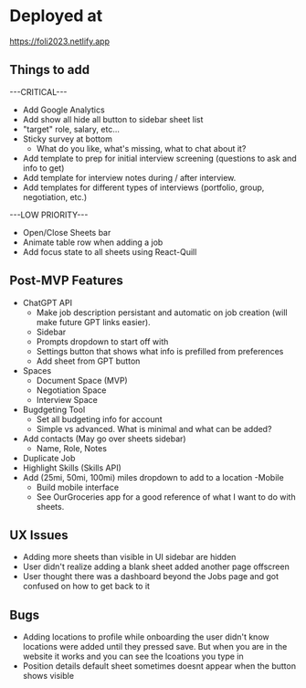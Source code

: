 # Deployed at

https://foli2023.netlify.app

## Things to add

---CRITICAL---

-   Add Google Analytics
-   Add show all hide all button to sidebar sheet list
-   "target" role, salary, etc...
-   Sticky survey at bottom
    -   What do you like, what's missing, what to chat about it?
-   Add template to prep for initial interview screening (questions to ask and info to get)
-   Add template for interview notes during / after interview.
-   Add templates for different types of interviews (portfolio, group, negotiation, etc.)

---LOW PRIORITY---

-   Open/Close Sheets bar
-   Animate table row when adding a job
-   Add focus state to all sheets using React-Quill

## Post-MVP Features

-   ChatGPT API
    -   Make job description persistant and automatic on job creation (will make future GPT links easier).
    -   Sidebar
    -   Prompts dropdown to start off with
    -   Settings button that shows what info is prefilled from preferences
    -   Add sheet from GPT button
-   Spaces
    -   Document Space (MVP)
    -   Negotiation Space
    -   Interview Space
-   Bugdgeting Tool
    -   Set all budgeting info for account
    -   Simple vs advanced. What is minimal and what can be added?
-   Add contacts (May go over sheets sidebar)
    -   Name, Role, Notes
-   Duplicate Job
-   Highlight Skills (Skills API)
-   Add (25mi, 50mi, 100mi) miles dropdown to add to a location
    -Mobile
    -   Build mobile interface
    -   See OurGroceries app for a good reference of what I want to do with sheets.

## UX Issues

-   Adding more sheets than visible in UI sidebar are hidden
-   User didn't realize adding a blank sheet added another page offscreen
-   User thought there was a dashboard beyond the Jobs page and got confused on how to get back to it

## Bugs

-   Adding locations to profile while onboarding the user didn't know locations were added until they pressed save. But when you are in the website it works and you can see the lcoations you type in
-   Position details default sheet sometimes doesnt appear when the button shows visible
